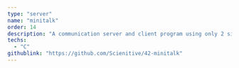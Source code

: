 ```yaml
---
type: "server"
name: "minitalk"
order: 14
description: "A communication server and client program using only 2 singals."
techs:
  - "C"
githublink: "https://github.com/Scienitive/42-minitalk"
---
```

